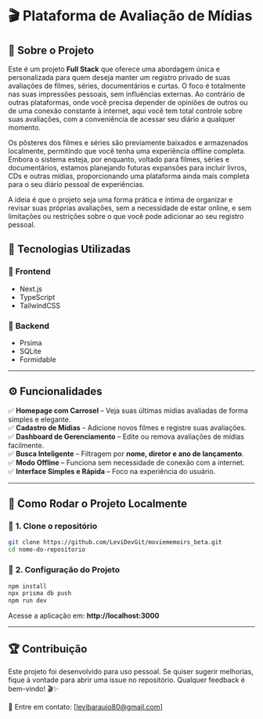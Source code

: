 # 🎬 Plataforma de Avaliação de Mídias

## 📌 Sobre o Projeto
Este é um projeto **Full Stack** que oferece uma abordagem única e personalizada para quem deseja manter um registro privado de suas avaliações de filmes, séries, documentários e curtas. O foco é totalmente nas suas impressões pessoais, sem influências externas. Ao contrário de outras plataformas, onde você precisa depender de opiniões de outros ou de uma conexão constante à internet, aqui você tem total controle sobre suas avaliações, com a conveniência de acessar seu diário a qualquer momento.

Os pôsteres dos filmes e séries são previamente baixados e armazenados localmente, permitindo que você tenha uma experiência offline completa. Embora o sistema esteja, por enquanto, voltado para filmes, séries e documentários, estamos planejando futuras expansões para incluir livros, CDs e outras mídias, proporcionando uma plataforma ainda mais completa para o seu diário pessoal de experiências.

A ideia é que o projeto seja uma forma prática e íntima de organizar e revisar suas próprias avaliações, sem a necessidade de estar online, e sem limitações ou restrições sobre o que você pode adicionar ao seu registro pessoal.

## 🚀 Tecnologias Utilizadas

### 🔹 **Frontend**
- Next.js
- TypeScript
- TailwindCSS

### 🔹 **Backend**
- Prsima
- SQLite
- Formidable

---

## ⚙️ Funcionalidades
✅ **Homepage com Carrosel** – Veja suas últimas mídias avaliadas de forma simples e elegante.  
✅ **Cadastro de Mídias** – Adicione novos filmes e registre suas avaliações.  
✅ **Dashboard de Gerenciamento** – Edite ou remova avaliações de mídias facilmente.  
✅ **Busca Inteligente** – Filtragem por **nome, diretor e ano de lançamento**.  
✅ **Modo Offline** – Funciona sem necessidade de conexão com a internet.  
✅ **Interface Simples e Rápida** – Foco na experiência do usuário.  

---

## 📂 Como Rodar o Projeto Localmente

### 🔧 **1. Clone o repositório**
```bash
git clone https://github.com/LeviDevGit/moviememoirs_beta.git
cd nome-do-repositorio
```

### 🔧 **2. Configuração do Projeto**
```bash
npm install
npx prisma db push
npm run dev
```
Acesse a aplicação em: **http://localhost:3000**

---

## 🏆 Contribuição
Este projeto foi desenvolvido para uso pessoal. Se quiser sugerir melhorias, fique à vontade para abrir uma issue no repositório. Qualquer feedback é bem-vindo! 🎬✨

📩 Entre em contato: [levibaraujo80@gmail.com]
